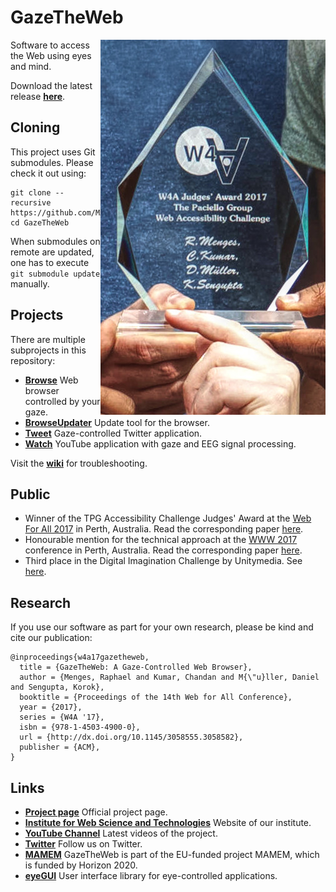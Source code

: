 # GazeTheWeb

<img align="right" src="Browse/media/Award.jpg"/>

Software to access the Web using eyes and mind.

Download the latest release [**here**](https://github.com/MAMEM/GazeTheWeb/releases/latest).

## Cloning
This project uses Git submodules. Please check it out using:
```
git clone --recursive https://github.com/MAMEM/GazeTheWeb
cd GazeTheWeb
```
When submodules on remote are updated, one has to execute ```git submodule update``` manually.

## Projects
There are multiple subprojects in this repository:
* [**Browse**](Browse) Web browser controlled by your gaze.
* [**BrowseUpdater**](BrowseUpdater) Update tool for the browser.
* [**Tweet**](Tweet) Gaze-controlled Twitter application.
* [**Watch**](Watch) YouTube application with gaze and EEG signal processing.

Visit the [**wiki**](https://github.com/MAMEM/GazeTheWeb/wiki) for troubleshooting.

## Public
* Winner of the TPG Accessibility Challenge Judges' Award at the [Web For All 2017](http://www.w4a.info/2016/2017) in Perth, Australia. Read the corresponding paper [here](Browse/media/W4A17-p19-WeST.pdf).
* Honourable mention for the technical approach at the [WWW 2017](http://www2017.com.au) conference in Perth, Australia. Read the corresponding paper [here](Browse/media/WWW17-p219-WeST.pdf).
* Third place in the Digital Imagination Challenge by Unitymedia. See [here](https://twitter.com/Unitymedia_News/status/964441841943891968).

## Research
If you use our software as part for your own research, please be kind and cite our publication:
```
@inproceedings{w4a17gazetheweb,
  title = {GazeTheWeb: A Gaze-Controlled Web Browser},
  author = {Menges, Raphael and Kumar, Chandan and M{\"u}ller, Daniel and Sengupta, Korok},
  booktitle = {Proceedings of the 14th Web for All Conference},
  year = {2017},
  series = {W4A '17},
  isbn = {978-1-4503-4900-0},
  url = {http://dx.doi.org/10.1145/3058555.3058582},
  publisher = {ACM},
}
```

## Links
* [**Project page**](http://west.uni-koblenz.de/en/research/gazetheweb) Official project page.
* [**Institute for Web Science and Technologies**](http://west.uni-koblenz.de) Website of our institute.
* [**YouTube Channel**](https://www.youtube.com/channel/UCiM5FSmeFyeU1s4tj_e794Q) Latest videos of the project.
* [**Twitter**](https://twitter.com/GazeTheWeb) Follow us on Twitter.
* [**MAMEM**](http://www.mamem.eu) GazeTheWeb is part of the EU-funded project MAMEM, which is funded by Horizon 2020.
* [**eyeGUI**](https://github.com/raphaelmenges/eyegui) User interface library for eye-controlled applications.
